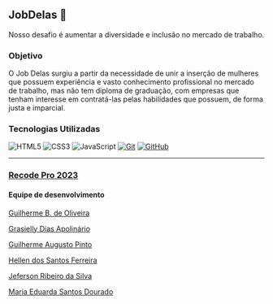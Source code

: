 ## JobDelas  🌈

  Nosso desafio é aumentar a diversidade e inclusão no mercado de trabalho.


  
  ### Objetivo

  O Job Delas surgiu a partir da necessidade de unir a inserção de mulheres que possuem experiência e vasto conhecimento profissional no mercado de trabalho, mas não tem diploma de graduação, com empresas que tenham interesse em contratá-las pelas habilidades que possuem, de forma justa e imparcial.

  

### Tecnologias Utilizadas
![HTML5](https://img.shields.io/badge/HTML-000?style=for-the-badge&logo=html5&logoColor=30A3DC)
![CSS3](https://img.shields.io/badge/CSS3-000?style=for-the-badge&logo=css3&logoColor=E94D5F)
![JavaScript](https://img.shields.io/badge/JavaScript-000?style=for-the-badge&logo=javascript&logoColor=30A3DC)
[![Git](https://img.shields.io/badge/Git-000?style=for-the-badge&logo=git&logoColor=E94D5F)](https://git-scm.com/doc) 
[![GitHub](https://img.shields.io/badge/GitHub-000?style=for-the-badge&logo=github&logoColor=30A3DC)](https://docs.github.com/)




---
### [Recode Pro 2023](https://recodepro.org.br/)

#### Equipe de desenvolvimento

[Guilherme B. de Oliveira](https://github.com/guidev1989)

[Grasielly Dias Apolinário](https://github.com/Grasielly84)

[Guilherme Augusto Pinto](https://github.com/GuilhermeAugust0)

[Hellen dos Santos Ferreira](https://github.com/HellenS95)

[Jeferson Ribeiro da Silva](https://github.com/1Jeferson)

[Maria Eduarda Santos Dourado](https://github.com/MeDourado)



